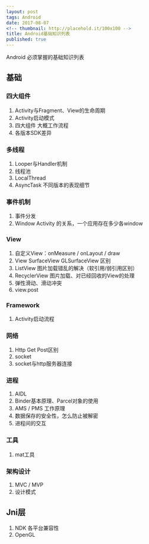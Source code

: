 ```yaml
---
layout: post
tags: Android
date: 2017-08-07
<!-- thumbnail: http://placehold.it/100x100 -->
title: Android基础知识列表
published: true
---
```


Android 必须掌握的基础知识列表

<!--more-->

## 基础
### 四大组件
1. Activity与Fragment、View的生命周期
2. Activity启动模式
3. 四大组件 大概工作流程
4. 各版本SDK差异

### 多线程
1. Looper与Handler机制
2. 线程池
3. LocalThread
4. AsyncTask 不同版本的表现细节

### 事件机制
1. 事件分发
2. Window Activity 的关系，一个应用存在多少各window

### View
1. 自定义View：onMeasure / onLayout / draw
2. View SurfaceView GLSurfaceView 区别
3. ListView 图片加载错乱的解决（软引用/弱引用区别）
4. RecyclerView 图片加载、对已经回收的View的处理
5. 弹性滑动、滑动冲突
6. view.post

### Framework
1. Activity启动流程


### 网络
1. Http Get Post区别
2. socket
3. socket与http服务器连接

### 进程
1. AIDL
2. Binder基本原理、Parcel对象的使用
3. AMS / PMS 工作原理
4. 数据保存的安全性，怎么防止被解密
5. 进程间的交互

### 工具
1. mat工具

### 架构设计
1. MVC / MVP
2. 设计模式

## Jni层

1. NDK 各平台兼容性
2. OpenGL